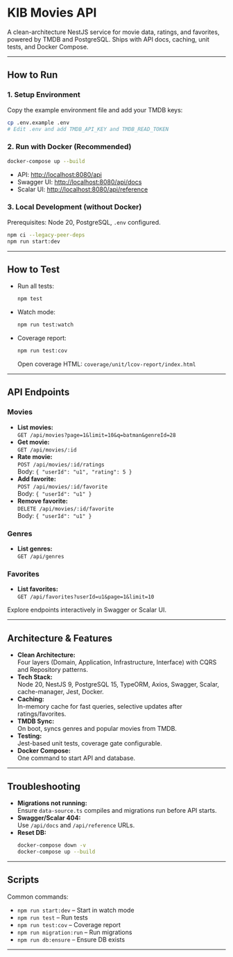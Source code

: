 # KIB Movies API

A clean-architecture NestJS service for movie data, ratings, and favorites, powered by TMDB and PostgreSQL. Ships with API docs, caching, unit tests, and Docker Compose.

---

## How to Run

### 1. Setup Environment
Copy the example environment file and add your TMDB keys:
```sh
cp .env.example .env
# Edit .env and add TMDB_API_KEY and TMDB_READ_TOKEN
```

### 2. Run with Docker (Recommended)
```sh
docker-compose up --build
```
- API: [http://localhost:8080/api](http://localhost:8080/api)
- Swagger UI: [http://localhost:8080/api/docs](http://localhost:8080/api/docs)
- Scalar UI: [http://localhost:8080/api/reference](http://localhost:8080/api/reference)

### 3. Local Development (without Docker)
Prerequisites: Node 20, PostgreSQL, `.env` configured.
```sh
npm ci --legacy-peer-deps
npm run start:dev
```

---

## How to Test

- Run all tests:
  ```sh
  npm test
  ```
- Watch mode:
  ```sh
  npm run test:watch
  ```
- Coverage report:
  ```sh
  npm run test:cov
  ```
  Open coverage HTML: `coverage/unit/lcov-report/index.html`

---

## API Endpoints

### Movies
- **List movies:**  
  `GET /api/movies?page=1&limit=10&q=batman&genreId=28`
- **Get movie:**  
  `GET /api/movies/:id`
- **Rate movie:**  
  `POST /api/movies/:id/ratings`  
  Body: `{ "userId": "u1", "rating": 5 }`
- **Add favorite:**  
  `POST /api/movies/:id/favorite`  
  Body: `{ "userId": "u1" }`
- **Remove favorite:**  
  `DELETE /api/movies/:id/favorite`  
  Body: `{ "userId": "u1" }`

### Genres
- **List genres:**  
  `GET /api/genres`

### Favorites
- **List favorites:**  
  `GET /api/favorites?userId=u1&page=1&limit=10`

Explore endpoints interactively in Swagger or Scalar UI.

---

## Architecture & Features

- **Clean Architecture:**  
  Four layers (Domain, Application, Infrastructure, Interface) with CQRS and Repository patterns.
- **Tech Stack:**  
  Node 20, NestJS 9, PostgreSQL 15, TypeORM, Axios, Swagger, Scalar, cache-manager, Jest, Docker.
- **Caching:**  
  In-memory cache for fast queries, selective updates after ratings/favorites.
- **TMDB Sync:**  
  On boot, syncs genres and popular movies from TMDB.
- **Testing:**  
  Jest-based unit tests, coverage gate configurable.
- **Docker Compose:**  
  One command to start API and database.

---

## Troubleshooting

- **Migrations not running:**  
  Ensure `data-source.ts` compiles and migrations run before API starts.
- **Swagger/Scalar 404:**  
  Use `/api/docs` and `/api/reference` URLs.
- **Reset DB:**  
  ```sh
  docker-compose down -v
  docker-compose up --build
  ```

---

## Scripts

Common commands:
- `npm run start:dev` – Start in watch mode
- `npm run test` – Run tests
- `npm run test:cov` – Coverage report
- `npm run migration:run` – Run migrations
- `npm run db:ensure` – Ensure DB exists

---